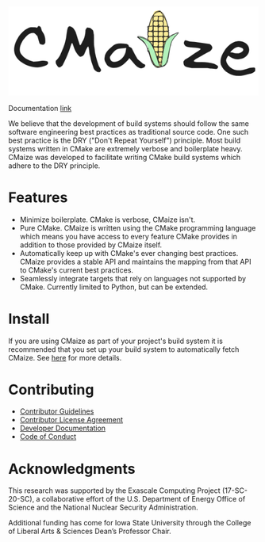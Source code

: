 <!--
  ~ Copyright 2023 CMakePP
  ~
  ~ Licensed under the Apache License, Version 2.0 (the "License");
  ~ you may not use this file except in compliance with the License.
  ~ You may obtain a copy of the License at
  ~
  ~ http://www.apache.org/licenses/LICENSE-2.0
  ~
  ~ Unless required by applicable law or agreed to in writing, software
  ~ distributed under the License is distributed on an "AS IS" BASIS,
  ~ WITHOUT WARRANTIES OR CONDITIONS OF ANY KIND, either express or implied.
  ~ See the License for the specific language governing permissions and
  ~ limitations under the License.
-->

![alt text](docs/src/assets/logo.png)

<!--
TODO: update DOI when it's known
[![Citation Badge](https://api.juleskreuer.eu/citation-badge.php?doi=10.1063/5.0147903)](https://juleskreuer.eu/projekte/citation-badge/)
-->

Documentation [link](https://cmakepp.github.io/CMaize)

We believe that the development of build systems should follow the same software
engineering best practices as traditional source code. One such best practice
is the DRY ("Don't Repeat Yourself") principle. Most build systems written in
CMake are extremely verbose and boilerplate heavy. CMaize was developed to 
facilitate writing CMake build systems which adhere to the DRY principle.

# Features

- Minimize boilerplate. CMake is verbose, CMaize isn't.
- Pure CMake. CMaize is written using the CMake programming language which means
  you have access to every feature CMake provides in addition to those provided
  by CMaize itself.
- Automatically keep up with CMake's ever changing best practices. CMaize 
  provides a stable API and maintains the mapping from that API to CMake's
  current best practices.
- Seamlessly integrate targets that rely on languages not supported by CMake.
  Currently limited to Python, but can be extended.

# Install

If you are using CMaize as part of your project's build system it is 
recommended that you set up your build system to automatically fetch CMaize. See
[here](https://cmakepp.github.io/CMaize/getting_started/using_cmaize_as_build_system/obtaining_cmaize.html)
for more details.

# Contributing

- [Contributor Guidelines](https://github.com/CMakePP/.github/blob/main/CONTRIBUTING.rst)
- [Contributor License Agreement](https://github.com/CMakePP/.github/blob/main/CONTRIBUTING.rst#contributor-license-agreement-cla)
- [Developer Documentation](https://cmakepp.github.io/CMaize/developer/index.html)
- [Code of Conduct](https://github.com/CMakePP/.github/blob/main/CODE_OF_CONDUCT.rst)

# Acknowledgments

This research was supported by the Exascale Computing Project (17-SC-20-SC), a 
collaborative effort of the U.S. Department of Energy Office of Science and the 
National Nuclear Security Administration. 

Additional funding has come for Iowa State University through the College of
Liberal Arts & Sciences Dean’s Professor Chair.
